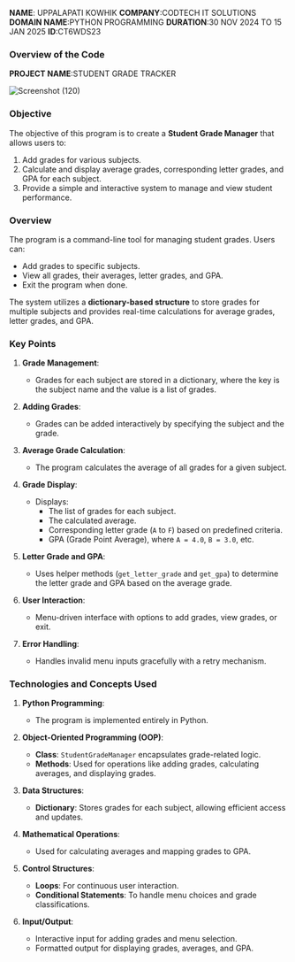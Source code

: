 **NAME**: UPPALAPATI KOWHIK
**COMPANY**:CODTECH IT SOLUTIONS
**DOMAIN NAME**:PYTHON PROGRAMMING
**DURATION**:30 NOV 2024 TO 15 JAN 2025
**ID**:CT6WDS23

### **Overview of the Code**

**PROJECT NAME**:STUDENT GRADE TRACKER

![Screenshot (120)](https://github.com/user-attachments/assets/065d4955-c969-45d4-b444-2ae66dd7b8ac)




### **Objective**

The objective of this program is to create a **Student Grade Manager** that allows users to:  
1. Add grades for various subjects.  
2. Calculate and display average grades, corresponding letter grades, and GPA for each subject.  
3. Provide a simple and interactive system to manage and view student performance.


### **Overview**

The program is a command-line tool for managing student grades. Users can:  
- Add grades to specific subjects.  
- View all grades, their averages, letter grades, and GPA.  
- Exit the program when done.  

The system utilizes a **dictionary-based structure** to store grades for multiple subjects and provides real-time calculations for average grades, letter grades, and GPA.



### **Key Points**

1. **Grade Management**:
   - Grades for each subject are stored in a dictionary, where the key is the subject name and the value is a list of grades.

2. **Adding Grades**:
   - Grades can be added interactively by specifying the subject and the grade.

3. **Average Grade Calculation**:
   - The program calculates the average of all grades for a given subject.

4. **Grade Display**:
   - Displays:
     - The list of grades for each subject.
     - The calculated average.
     - Corresponding letter grade (`A` to `F`) based on predefined criteria.
     - GPA (Grade Point Average), where `A = 4.0`, `B = 3.0`, etc.

5. **Letter Grade and GPA**:
   - Uses helper methods (`get_letter_grade` and `get_gpa`) to determine the letter grade and GPA based on the average grade.

6. **User Interaction**:
   - Menu-driven interface with options to add grades, view grades, or exit.

7. **Error Handling**:
   - Handles invalid menu inputs gracefully with a retry mechanism.



### **Technologies and Concepts Used**

1. **Python Programming**:
   - The program is implemented entirely in Python.

2. **Object-Oriented Programming (OOP)**:
   - **Class**: `StudentGradeManager` encapsulates grade-related logic.
   - **Methods**: Used for operations like adding grades, calculating averages, and displaying grades.

3. **Data Structures**:
   - **Dictionary**: Stores grades for each subject, allowing efficient access and updates.

4. **Mathematical Operations**:
   - Used for calculating averages and mapping grades to GPA.

5. **Control Structures**:
   - **Loops**: For continuous user interaction.
   - **Conditional Statements**: To handle menu choices and grade classifications.

6. **Input/Output**:
   - Interactive input for adding grades and menu selection.
   - Formatted output for displaying grades, averages, and GPA.

